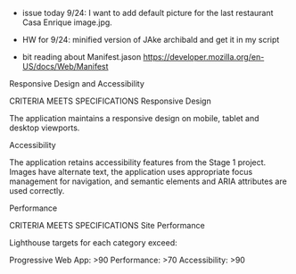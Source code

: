 - issue today 9/24: I want to add default picture for the last restaurant Casa Enrique image.jpg.  
- HW for 9/24: minified version of JAke archibald and get it in my script

- bit reading about Manifest.jason https://developer.mozilla.org/en-US/docs/Web/Manifest

Responsive Design and Accessibility

CRITERIA
MEETS SPECIFICATIONS
Responsive Design

The application maintains a responsive design on mobile, tablet and desktop viewports.

Accessibility

The application retains accessibility features from the Stage 1 project. Images have alternate text, the application uses appropriate focus management for navigation, and semantic elements and ARIA attributes are used correctly.

Performance

CRITERIA
MEETS SPECIFICATIONS
Site Performance

Lighthouse targets for each category exceed:

Progressive Web App: >90
Performance: >70
Accessibility: >90



